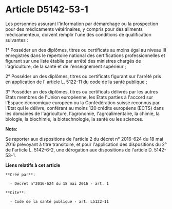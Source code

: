 # Article D5142-53-1

Les personnes assurant l'information par démarchage ou la prospection pour des médicaments vétérinaires, y compris pour des
aliments médicamenteux, doivent remplir l'une des conditions de qualification suivantes : 

1° Posséder un des diplômes, titres ou certificats au moins égal au niveau III enregistrés dans le répertoire national des
certifications professionnelles et figurant sur une liste établie par arrêté des ministres chargés de l'agriculture, de la
santé et de l'enseignement supérieur ; 

2° Posséder un des diplômes, titres ou certificats figurant sur l'arrêté pris en application de l'
article L. 5122-11 du code de la santé publique
; 

3° Posséder un des diplômes, titres ou certificats délivrés par les autres Etats membres de l'Union européenne, les Etats
parties à l'accord sur l'Espace économique européen ou la Confédération suisse reconnus par l'Etat qui le délivre, conférant
au moins 120 crédits européens (ECTS) dans les domaines de l'agriculture, l'agronomie, l'agroalimentaire, la chimie, la
biologie, la biochimie, la biotechnologie, la santé ou les sciences.

**Nota:**

Se reporter aux dispositions de l'article 2 du décret n° 2016-624 du 18 mai 2016 prévoyant à titre transitoire, et pour
l'application des dispositions du 2° de l'article L. 5142-6-2, une dérogation aux dispositions de l'article D. 5142-53-1.

**Liens relatifs à cet article**

	**Créé par**:

	  - Décret n°2016-624 du 18 mai 2016 - art. 1

	**Cite**:

	  - Code de la santé publique - art. L5122-11
